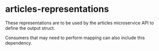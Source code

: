 # articles-representations

These representations are to be used by the articles microservice API to define the output struct.

Consumers that may need to perform mapping can also include this dependency.

